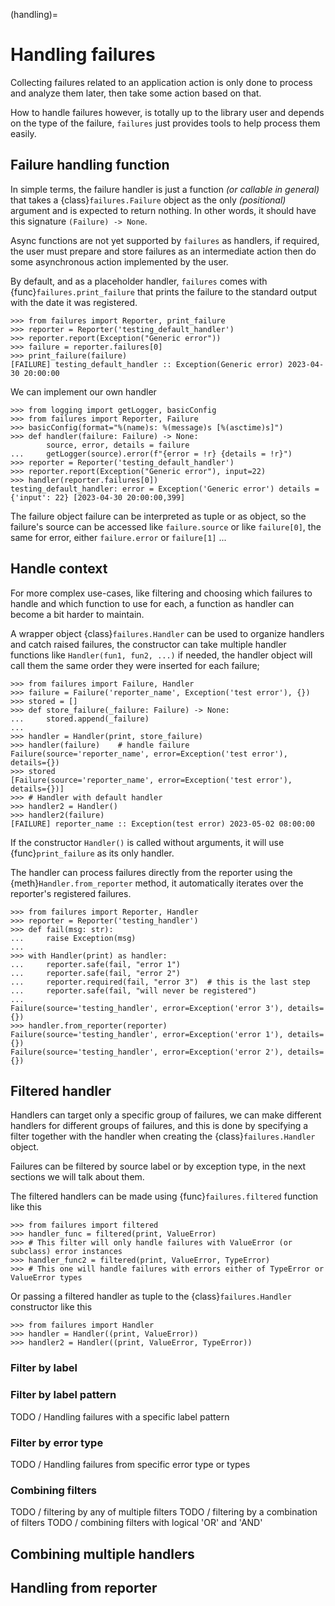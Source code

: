 (handling)=
# Handling failures
Collecting failures related to an application action is only done
to process and analyze them later, then take some action based on that.

How to handle failures however, is totally up to the library user and depends on the type of the failure, 
``failures`` just provides tools to help process them easily.

## Failure handling function
In simple terms, the failure handler is just a function _(or callable in general)_ that takes a {class}`failures.Failure`
object as the only _(positional)_ argument and is expected to return nothing. 
In other words, it should have this signature ``(Failure) -> None``.

Async functions are not yet supported by ``failures`` as handlers, if required, the user must prepare and store failures
as an intermediate action then do some asynchronous action implemented by the user.

By default, and as a placeholder handler, ``failures`` comes with {func}``failures.print_failure``
that prints the failure to the standard output with the date it was registered.

````pycon
>>> from failures import Reporter, print_failure
>>> reporter = Reporter('testing_default_handler')
>>> reporter.report(Exception("Generic error"))
>>> failure = reporter.failures[0]
>>> print_failure(failure)
[FAILURE] testing_default_handler :: Exception(Generic error) 2023-04-30 20:00:00
````

We can implement our own handler
````pycon
>>> from logging import getLogger, basicConfig
>>> from failures import Reporter, Failure
>>> basicConfig(format="%(name)s: %(message)s [%(asctime)s]")
>>> def handler(failure: Failure) -> None:
        source, error, details = failure
...     getLogger(source).error(f"{error = !r} {details = !r}")
>>> reporter = Reporter('testing_default_handler')
>>> reporter.report(Exception("Generic error"), input=22)
>>> handler(reporter.failures[0])
testing_default_handler: error = Exception('Generic error') details = {'input': 22} [2023-04-30 20:00:00,399]
````

The failure object failure can be interpreted as tuple or as object, so the failure's source can be accessed 
like ```failure.source``` or like ``failure[0]``, the same for error, either ``failure.error`` or ``failure[1]`` ...

## Handle context
For more complex use-cases, like filtering and choosing which failures to handle and which function to use for each,
a function as handler can become a bit harder to maintain.

A wrapper object {class}`failures.Handler` can be used to organize handlers and catch raised failures,
the constructor can take multiple handler functions like ``Handler(fun1, fun2, ...)`` if needed, the handler object
will call them the same order they were inserted for each failure; 

````pycon
>>> from failures import Failure, Handler
>>> failure = Failure('reporter_name', Exception('test error'), {})
>>> stored = []
>>> def store_failure(_failure: Failure) -> None:
...     stored.append(_failure)
...
>>> handler = Handler(print, store_failure)
>>> handler(failure)    # handle failure
Failure(source='reporter_name', error=Exception('test error'), details={})
>>> stored
[Failure(source='reporter_name', error=Exception('test error'), details={})]
>>> # Handler with default handler
>>> handler2 = Handler()
>>> handler2(failure)
[FAILURE] reporter_name :: Exception(test error) 2023-05-02 08:00:00
````
If the constructor ``Handler()`` is called without arguments, it will use {func}`print_failure` as its only handler.

The handler can process failures directly from the reporter using the {meth}`Handler.from_reporter` method,
it automatically iterates over the reporter's registered failures.

````pycon
>>> from failures import Reporter, Handler
>>> reporter = Reporter('testing_handler')
>>> def fail(msg: str):
...     raise Exception(msg)
...
>>> with Handler(print) as handler:
...     reporter.safe(fail, "error 1")
...     reporter.safe(fail, "error 2")
...     reporter.required(fail, "error 3")  # this is the last step
...     reporter.safe(fail, "will never be registered")
...
Failure(source='testing_handler', error=Exception('error 3'), details={})
>>> handler.from_reporter(reporter)
Failure(source='testing_handler', error=Exception('error 1'), details={})
Failure(source='testing_handler', error=Exception('error 2'), details={})
````

## Filtered handler
Handlers can target only a specific group of failures, we can make different handlers for different groups of failures,
and this is done by specifying a filter together with the handler when creating the {class}`failures.Handler` object.

Failures can be filtered by source label or by exception type, in the next sections we will talk about them.  

The filtered handlers can be made using {func}`failures.filtered` function like this

````pycon
>>> from failures import filtered
>>> handler_func = filtered(print, ValueError)
>>> # This filter will only handle failures with ValueError (or subclass) error instances
>>> handler_func2 = filtered(print, ValueError, TypeError)
>>> # This one will handle failures with errors either of TypeError or ValueError types
````

Or passing a filtered handler as tuple to the {class}`failures.Handler` constructor like this

````pycon
>>> from failures import Handler
>>> handler = Handler((print, ValueError))
>>> handler2 = Handler((print, ValueError, TypeError))
````

### Filter by label


### Filter by label pattern

TODO / Handling failures with a specific label pattern

### Filter by error type

TODO / Handling failures from specific error type or types

### Combining filters

TODO / filtering by any of multiple filters
TODO / filtering by a combination of filters
TODO / combining filters with logical 'OR' and 'AND'

## Combining multiple handlers

## Handling from reporter
